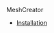MeshCreator

- [Installation]("https://name-hw.github.io/MeshCreator/getting_started/installation")
